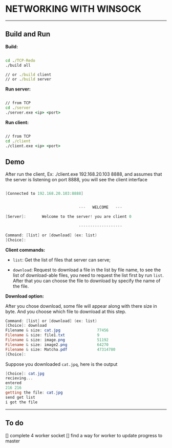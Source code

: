# NETWORKING WITH WINSOCK

---

## Build and Run

**Build:**

```bat

cd ./TCP-Redo
./build all

// or ./build client
// or ./build server
```

**Run server:**

```bat

// from TCP
cd ./server
./server.exe <ip> <port>

```

**Run client:**

```bat

// from TCP
cd ./client
./client.exe <ip> <port>

```

## Demo

After run the client, Ex: ./client.exe 192.168.20.103 8888, and assumes that the server is listening on port 8888, you will see the client interface

```powershell

[Connected to 192.168.20.103:8888]


                                ---   WELCOME   ---

[Server]:       Welcome to the server! you are client 0

                                -------------------

Command: [list] or [download] (ex: list)
[Choice]:

```

**Client commands:**

- `list`: Get the list of files that server can serve;

- `download`: Request to download a file in the list by file name, to see the list of download-able files, you need to request the list first by run `list`. After that you can choose the file to download by specify the name of the file.

**Download option:**

After you chose download, some file will appear along with there size in byte. And you choose which file to download at this step.

```powershell
Command: [list] or [download] (ex: list)
[Choice]: download
Filename & size: cat.jpg                77456
Filename & size: file1.txt              9
Filename & size: image.png              51192
Filename & size: image2.png             64270
Filename & size: Matcha.pdf             47314780
[Choice]:

```

Suppose you downloaded `cat.jpq`, here is the output

```powershell
[Choice]: cat.jpg
recieving...
entered
216 216
getting the file: cat.jpg
send get list
i got the file
```

---

## To do

[] complete 4 worker socket
[] find a way for worker to update progress to master
